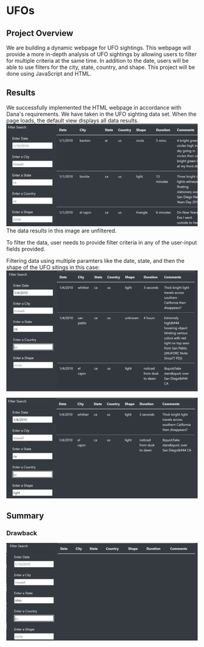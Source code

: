 # UFOs
## Project Overview
We are building a dynamic webpage for UFO sightings. This webpage will provide a more in-depth analysis of UFO sightings by allowing users to filter for multiple criteria at the same time. In addition to the date, users will be able to use filters for the city, state, country, and shape. This project will be done using JavaScript and HTML.

## Results
We successfully implemented the HTML webpage in accordance with Dana's requirements. We have taken in the UFO sighting data set. When the page loads, the default view displays all data results.
![](Resources/fields.PNG)
The data results in this image are unfiltered.

To filter the data, user needs to provide filter criteria in any of the user-input fields provided. 

Filtering data using multiple paramters like the date, state, and then the shape of the UFO sitings in this case:
![](Resources/date_ca_filter.PNG)

![](Resources/light_filter.PNG)

## Summary
### Drawback
![](Resources/Drawback.PNG)
